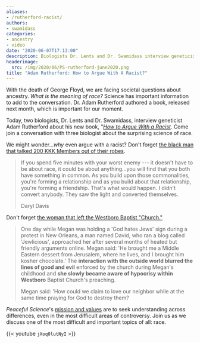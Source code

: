 ```yaml
---
aliases:
- /rutherford-racist/
authors:
- swamidass
categories:
- ancestry
- video
date: "2020-06-07T17:13:00"
description: Biologists Dr. Lents and Dr. Swamidass interview geneticist Adam Rutherford about his new book, How to Argue With a Racist.
headerimage:
  src: /img/2020/06/PS-rutherford-june2020.png
title: "Adam Rutherford: How to Argue With A Racist?"
---
```


With the death of George Floyd, we are facing societal questions about ancestry. *What is the meaning of race?* Science has important information to add to the conversation. Dr. Adam Rutherford authored a book, released next month, which is important for our moment.

Today, two biologists, Dr. Lents and Dr. Swamidass, interview geneticist Adam Rutherford about his new book, "[*How to Argue With a Racist*](https://amzn.to/2zTZyiR). Come join a conversation with three biologist about the surprising science of race.

We might wonder...*why* even argue with a racist? Don't forget [the black man that talked 200 KKK Members out of their robes](https://discourse.peacefulscience.org/t/black-man-talks-200-kkk-members-out-of-robes/5592).

> If you spend five minutes with your worst enemy --- it doesn't have to be about race, it could be about anything...you will find that you both have something in common. As you build upon those commonalities, you're forming a relationship and as you build about that relationship, you're forming a friendship. That's what would happen. I didn't convert anybody. They saw the light and converted themselves.
>
> Daryl Davis

Don't forget [the woman that left the Westboro Baptist "Church."](https://discourse.peacefulscience.org/t/woman-leaves-the-westboro-baptist-church/720)

> One day while Megan was holding a 'God hates Jews' sign during a protest in New Orleans, a man named David, who ran a blog called 'Jewlicious', approached her after several months of heated but friendly arguments online. Megan said: 'He brought me a Middle Eastern dessert from Jerusalem, where he lives, and I brought him kosher chocolate.' The **interaction with the outside world blurred the lines of good and evil** enforced by the church during Megan's childhood and **she slowly became aware of hypocrisy within Westboro** Baptist Church's preaching.
>
> Megan said: 'How could we claim to love our neighbor while at the same time praying for God to destroy them?

*Peaceful Science*'s [mission and values](https://peacefulscience.org/mission-and-values/) are to seek understanding across differences, even in the most difficult areas of controversy. Join us as we discuss one of the most difficult and important topics of all: race.

{{< youtube `jXoq0lutNyI` >}}
